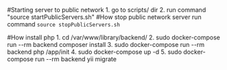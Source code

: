 #Starting server to public network
    1. go to scripts/ dir
    2. run command "source startPublicServers.sh"
#How stop public network server
    run command `source stopPublicServers.sh`
    
#How install php
     1. cd /var/www/library/backend/
     2. sudo docker-compose run --rm backend composer install
     3. sudo docker-compose run --rm backend php /app/init
     4. sudo docker-compose up -d
     5. sudo docker-compose run --rm backend yii migrate     

